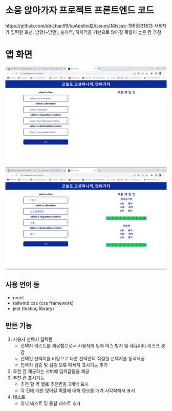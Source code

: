 # 소응 앉아가자 프로젝트 프론트엔드 코드

https://github.com/abichan99/soApplied2/issues/1#issue-1955331813
사용자가 입력한 호선, 방향(~방면), 승차역, 하차역을 기반으로 앉아갈 확률이 높은 칸 추천

# 앱 화면
![alt text](https://github.com/abichan99/soApplied2/blob/main/so2img1.png?raw=true)
![alt text](https://github.com/abichan99/soApplied2/blob/main/so2img2.png?raw=true)

## 사용 언어 등
 - react
 - tailwind css (css framework)
 - jest (testing library)

## 만든 기능

1. 사용자 선택지 입력란
    - 선택지 리스트를 제공함으로서 사용자의 입력 미스 방지 및 세큐리티 리스크 경감 
    - 선택된 선택지를 바탕으로 다른 선택란의 적절한 선택지를 동적제공
    - 입력치 검증 및 검증 오류 메세지 표시기능 추가
2. 추천 칸 제공하는 서버에 입력값들을 제공
3. 추천 칸 표시기능
    - 추천 할 역 별로 추천칸을 3개씩 표시
    - 각 칸에 대한 앉아갈 확률에 대해 랭크를 매겨 시각화해서 표시
4. 테스트
    - 유닛 테스트 및 통합 테스트 추가
